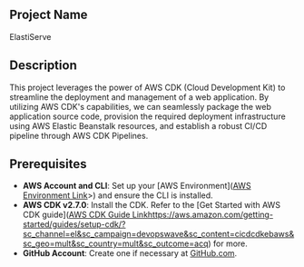 ## Project Name
ElastiServe

## Description

This project leverages the power of AWS CDK (Cloud Development Kit) to streamline the deployment and management of a web application. By utilizing AWS CDK's capabilities, we can seamlessly package the web application source code, provision the required deployment infrastructure using AWS Elastic Beanstalk resources, and establish a robust CI/CD pipeline through AWS CDK Pipelines.

## Prerequisites

- **AWS Account and CLI**: Set up your [AWS Environment]([AWS Environment Link](https://aws.amazon.com/getting-started/guides/setup-environment/?sc_channel=el&sc_campaign=devopswave&sc_content=cicdcdkebaws&sc_geo=mult&sc_country=mult&sc_outcome=acq)>) and ensure the CLI is installed.
- **AWS CDK v2.7.0**: Install the CDK. Refer to the [Get Started with AWS CDK guide]([AWS CDK Guide Link](https://aws.amazon.com/getting-started/guides/setup-cdk/?sc_channel=el&sc_campaign=devopswave&sc_content=cicdcdkebaws&sc_geo=mult&sc_country=mult&sc_outcome=acq)https://aws.amazon.com/getting-started/guides/setup-cdk/?sc_channel=el&sc_campaign=devopswave&sc_content=cicdcdkebaws&sc_geo=mult&sc_country=mult&sc_outcome=acq) for more.
- **GitHub Account**: Create one if necessary at [GitHub.com](https://github.com).
